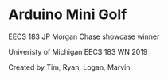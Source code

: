 # Arduino Mini Golf
EECS 183 JP Morgan Chase showcase winner

Univeristy of Michigan EECS 183 WN 2019

Created by Tim, Ryan, Logan, Marvin

